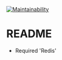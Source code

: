 [![Maintainability](https://api.codeclimate.com/v1/badges/541a8d7ec8cb6254e8f5/maintainability)](https://codeclimate.com/github/workshop-team/forex/maintainability)

# README

* Required 'Redis'
